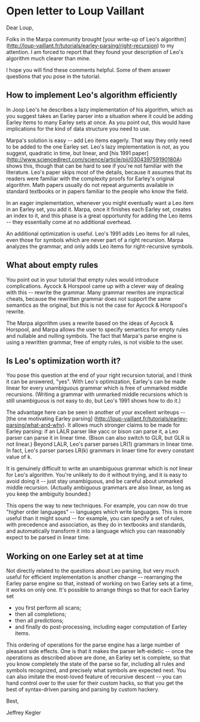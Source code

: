# Open letter to Loup Vaillant

Dear Loup,

Folks in the Marpa community
brought
[your write-up of Leo's algorithm]
(http://loup-vaillant.fr/tutorials/earley-parsing/right-recursion)
to my attention.
I am forced to report
that they found your description of Leo's algorithm
much clearer than mine.

I hope
you will find these comments helpful.
Some of them
answer questions that you pose
in the tutorial.

## How to implement Leo's algorithm efficiently

In Joop Leo's he describes a lazy implementation of his algorithm,
which as you suggest takes an Earley parser into a situation
where it could be adding Earley items to many Earley sets at once.
As you point out, this would have implications for the kind
of data structure you need to use.

Marpa's solution is easy -- add Leo items eagerly.
That way they only need to be added to the one Earley set.
Leo's lazy implementation is *not*, as you suggest,
quadratic in time,
but linear,
and
[his 1991 paper]
(http://www.sciencedirect.com/science/article/pii/030439759190180A)
shows this,
though that can be hard to see if you're not familiar with
the literature.
Leo's paper skips most of the details,
because it assumes that its readers were familiar with
the complexity proofs for Earley's original algorithm.
Math papers usually do not
repeat arguments available
in standard textbooks or
in papers familiar to the people who know the field.

In an eager implementation, whenever you might
eventually want a Leo item in an Earley set,
you add it.
Marpa,
once it finishes each Earley set,
creates an index to it,
and this phase is a great opportunity for
adding the Leo items --
they essentially come at no additional overhead.

An additional optimization is useful.
Leo's 1991 adds Leo items for all rules,
even those for symbols
which are never part
of a right recursion.
Marpa analyzes the grammar, and only adds
Leo items for right-recursive symbols.

## What about empty rules

You point out in your tutorial that empty rules
would introduce complications.
Aycock & Horspool came up with a clever way
of dealing with this -- rewrite the grammar.
Many grammar rewrites are impractical cheats,
because the rewritten grammar does not support
the same semantics as the original,
but this is not the case for Aycock & Horspool's
rewrite.

The Marpa algorithm uses a rewrite based
on the ideas of Aycock & Horspool,
and Marpa allows the user to specify
semantics for empty rules and nullable and
nulling symbols.
The fact that Marpa's parse engine is using
a rewritten grammar, free of empty rules,
is not visible to the user.

## Is Leo's optimization worth it?

You pose this question at the end of your right recursion
tutorial, and I think it can be answered, "yes".
With Leo's optimization,
Earley's can be made linear for every unambiguous grammar
which is free of ummarked middle recursions.
(Writing a grammar with unmarked middle recursions which
is still unambiguous is not easy to do, but Leo's 1991
shows how to do it.)

The advantage here can be seen in another of your excellent
writeups -- [the one motivating Earley parsing]
(http://loup-vaillant.fr/tutorials/earley-parsing/what-and-why).
It allows much
stronger claims to be made for Earley parsing:
if an LALR parser like yacc or bison can parse it,
a Leo parser can parse it in linear time.
(Bison can also switch to GLR, but GLR is not linear.)
Beyond LALR, Leo's parser parses LR(1) grammars in linear time.
In fact, Leo's parser parses LR(k) grammars in linaer time
for every constant value of k.

It is genuinely difficult to write an unambiguous
grammar which is *not* linear for Leo's algorithm.
You're unlikely to do it without trying,
and it is easy to avoid doing it -- just
stay unambiguous,
and be careful about unmarked middle recursion.
(Actually ambiguous grammars are also linear,
as long as you keep the ambiguity bounded.)

This opens the way to new techniques.
For example, you can now do true "higher order languages" -- languages
which write languages.
This is more useful than it might sound -- for example,
you can specify a set of rules, with precedence and association,
as they do in textbooks and standards,
and automatically transform it into a language which you can
reasonably expect to be parsed in linear time.

## Working on one Earley set at at time

Not directly related to the questions about Leo parsing,
but very much useful for efficient implementation is another
change -- rearranging the Earley parse engine so that,
instead of working on two Earley sets at a time,
it works on only one.
It's possible to arrange things so that for each Earley set

* you first perform all scans;
* then all completions;
* then all predictions;
* and finally do post-processing, including eager computation of Earley items.

This ordering of operations for the parse engine has a large number
of pleasant side effects.
One is that it makes the parser left-eidetic --
once the operations as described above are done,
an Earley set is complete, so that
you know completely the state of the parse so far,
including all rules and symbols recognized,
and precisely what symbols are expected next.
You can also imitate the most-loved feature of recursive descent --
you can hand control over to the user for their custom hacks,
so that you get the best of syntax-driven parsing and
parsing by custom hackery.

Best,

Jeffrey Kegler


